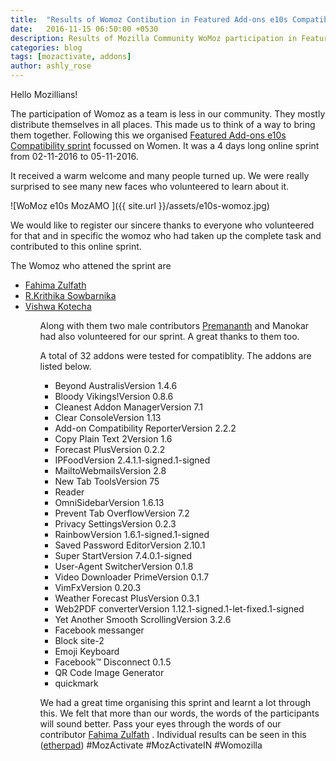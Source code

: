```yaml
---
title:  "Results of Womoz Contibution in Featured Add-ons e10s Compatibility Sprint"
date:   2016-11-15 06:50:00 +0530
description: Results of Mozilla Community WoMoz participation in Featured Add-ons e10s Compatibility sprint.
categories: blog
tags: [mozactivate, addons]
author: ashly_rose
---
```

Hello Mozillians!

  The participation of Womoz as a team is less in our community. They mostly distribute themselves in all places. This made us to think of a way to bring them together. Following this we organised [Featured Add-ons e10s Compatibility sprint](https://mozillatn.github.io/blog/Womoz-TN-to-chip-in-Featured-Add-ons-e10s-Compatibility-sprint) focussed on Women. It was a 4 days long online sprint from 02-11-2016 to 05-11-2016.
  
 It received a warm welcome and many people turned up. We were really surprised to see many new faces who volunteered to learn about it. 
  
  ![WoMoz e10s MozAMO ]({{ site.url }}/assets/e10s-womoz.jpg)

 We would like to register our sincere thanks to everyone who volunteered for that and in specific the womoz who had taken up the complete task and contributed to this online sprint.
 
 The Womoz who attened the sprint are
 <ul>
    <li><a href="https://twitter.com/FahimaZulfath">Fahima Zulfath</a></li>
    <li><a href="https://twitter.com/ragavaa25">R.Krithika Sowbarnika</a></li>
    <li><a href="https://twitter.com/KotechaVishwa">Vishwa Kotecha</a></li>
 <ul>  
 
 Along with them two male contributors <a href="https://twitter.com/premprem029">Premananth</a> and Manokar had also volunteered for our sprint. A great thanks to them too.
  
 A total of 32 addons were tested for compatiblity. The addons are listed below.
  * Beyond AustralisVersion 1.4.6
  * Bloody Vikings!Version 0.8.6
  * Cleanest Addon ManagerVersion 7.1
  * Clear ConsoleVersion 1.13
  * Add-on Compatibility ReporterVersion 2.2.2
  * Copy Plain Text 2Version 1.6
  * Forecast PlusVersion 0.2.2
  * IPFoodVersion 2.4.1.1-signed.1-signed
  * MailtoWebmailsVersion 2.8
  * New Tab ToolsVersion 75
  * Reader
  * OmniSidebarVersion 1.6.13
  * Prevent Tab OverflowVersion 7.2
  * Privacy SettingsVersion 0.2.3
  * RainbowVersion 1.6.1-signed.1-signed
  * Saved Password EditorVersion 2.10.1
  * Super StartVersion 7.4.0.1-signed
  * User-Agent SwitcherVersion 0.1.8
  * Video Downloader PrimeVersion 0.1.7
  * VimFxVersion 0.20.3
  * Weather Forecast PlusVersion 0.3.1
  * Web2PDF converterVersion 1.12.1-signed.1-let-fixed.1-signed
  * Yet Another Smooth ScrollingVersion 3.2.6
  * Facebook messanger
  * Block site-2
  * Emoji Keyboard
  * Facebook™ Disconnect 0.1.5
  * QR Code Image Generator
  * quickmark
  
  We had a great time organising this sprint and learnt a lot through this. We felt that more than our words, the words of the participants will sound better. Pass your eyes through the words of our contributor  [Fahima Zulfath](http://womoz-e10sprint.blogspot.in/2016/11/womoz-e10s-compatibility-sprint_13.html?m=1) . 
Individual results can be seen in this ([etherpad](https://public.etherpad-mozilla.org/p/WomozTN-e10s-Addon-compatibility))
  #MozActivate   #MozActivateIN #Womozilla
    
